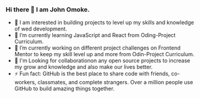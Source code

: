 ### Hi there 👋 I am John Omoke.
- 👀 I am interested in building projects to level up my skills and knowledge of wed development.
- 🌱 I’m currently learning JavaScript and React from Oding-Project Curriculum.
- 🔭 I’m currently working on different project challenges on Frontend Mentor to keep my skill level up and more from Odin-Project Curriculum.
- 💞 I'm Looking for collaborationon any open source projects to increase my grow and knowledge and also make our lives better.
- ⚡ Fun fact: GitHub is the best place to share code with friends, co-workers, classmates, and complete strangers. Over a million people use GitHub to build amazing things together.

<!--
**jomoke814/jomoke814** is a ✨ _special_ ✨ repository because its `README.md` (this file) appears on your GitHub profile.

Here are some ideas to get you started:

- 🔭 I’m currently working on ...
- 🌱 I’m currently learning ...
- 👯 I’m looking to collaborate on ...
- 🤔 I’m looking for help with ...
- 💬 Ask me about ...
- 📫 How to reach me: ...
- 😄 Pronouns: ...
- ⚡ Fun fact: ...
-->
